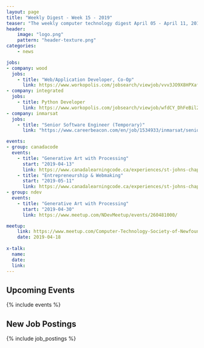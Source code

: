 ```yaml
---
layout: page
title: "Weekly Digest - Week 15 - 2019"
teaser: "The weekly computer technology digest April 05 - April 11, 2019"
header:
    image: "logo.png"
    pattern: "header-texture.png"
categories:
    - news

jobs:
- company: wood
  jobs:
    - title: "Web/Application Developer, Co-Op"
      link: https://www.workopolis.com/jobsearch/viewjob/vvv3JO9X8HPXafs2DXwxHmZZ6DI2e8HCWuvXQPsKsKsO080awHOnOg
- company: integrated
  jobs:
    - title: Python Developer
      link: https://www.workopolis.com/jobsearch/viewjob/wfdCY_DhFeBil2XHoiKAgNvsoDSfw5LA37weYkDJsJr_JMukNXQkTg
- company: inmarsat
  jobs:
    - title: "Senior Software Engineer (Temporary)"
      link: "https://www.careerbeacon.com/en/job/1534933/inmarsat/senior-software-engineer-temporary/st-john-s"

events:
- group: canadacode
  events:
    - title: "Generative Art with Processing"
      start: "2019-04-13"
      link: https://www.canadalearningcode.ca/experiences/st-johns-chapter-kids-learning-code-generative-art-with-processing/
    - title: "Entrepreneurship & Webmaking"
      start: "2019-05-11"
      link: https://www.canadalearningcode.ca/experiences/st-johns-chapter-girls-learning-code-entrepreneurship-webmaking/
- group: ndev
  events:
    - title: "Generative Art with Processing"
      start: "2019-04-30"
      link: https://www.meetup.com/NDevMeetup/events/260481000/

meetup:
    link: https://www.meetup.com/Computer-Technology-Society-of-Newfoundland-and-Labrador/events/rpdzmpyzgbxb/
    date: 2019-04-18
  
x-talk:
  name:
  date: 
  link: 
---
```


## Upcoming Events
{% include events %}

## New Job Postings
{% include job_postings %}
